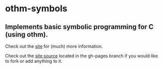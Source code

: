 # othm-symbols
## Implements basic symbolic programming for C (using othm).
Check out the [site](http://othm-org.github.io/othm-symbols) for (much) more information.

Check out the [site source](https://github.com/OTHM-ORG/othm-symbols/tree/gh-pages) located in the gh-pages branch if you would like to fork or add anything to it.
